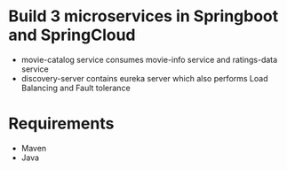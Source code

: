 # Build 3 microservices in Springboot and SpringCloud
 - movie-catalog service consumes movie-info service and ratings-data service
 - discovery-server contains eureka server which also performs Load Balancing and Fault tolerance

# Requirements
 - Maven
 - Java
